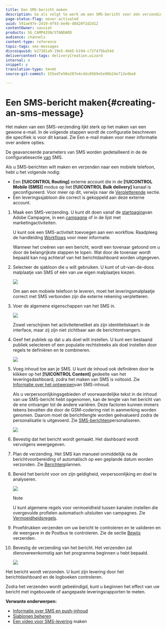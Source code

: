 ```yaml
---
title: Een SMS-bericht maken
description: Ga als volgt te werk om een SMS-bericht voor één verzending te maken in Adobe Campaign.
page-status-flag: never-activated
uuid: 591ae97e-2d19-4f93-be4b-d8d20f1d2d12
contentOwner: sauviat
products: SG_CAMPAIGN/STANDARD
audience: channels
content-type: reference
topic-tags: sms-messages
discoiquuid: b27381a9-19e5-4b65-b194-c72f475ba54d
delivercontext-tags: deliveryCreation,wizard
internal: n
snippet: y
translation-type: tm+mt
source-git-commit: 155ed7e50e207e4c4dc0569e5e96b24e712e4be8

---
```



# Een SMS-bericht maken{#creating-an-sms-message}

Het maken van een SMS-verzending lijkt sterk op het maken van een gewone e-mail. In de volgende stappen wordt de configuratie beschreven die specifiek is voor dit kanaal. Zie Een e-mail [](../../channels/using/creating-an-email.md) maken voor meer informatie over andere opties.

De geavanceerde parameters van SMS worden gedetailleerd in de de configuratiesectie [van](../../administration/using/configuring-sms-channel.md) SMS.

Als u SMS-berichten wilt maken en verzenden naar een mobiele telefoon, hebt u het volgende nodig:

* Een **[!UICONTROL Routing]** externe account die in de **[!UICONTROL Mobile (SMS)]** modus op het **[!UICONTROL Bulk delivery]** kanaal is geconfigureerd. Voor meer op dit, verwijs naar de [Verpletterende](../../administration/using/configuring-sms-channel.md#defining-an-sms-routing) sectie.
* Een leveringssjabloon die correct is gekoppeld aan deze externe account.

1. Maak een SMS-verzending. U kunt dit doen vanaf de [startpagina](../../start/using/interface-description.md#home-page)van Adobe Campagne, in een [campagne](../../start/using/marketing-activities.md#creating-a-marketing-activity) of in de lijst met [](../../start/using/programs-and-campaigns.md#creating-a-campaign)marketingactiviteiten.

   U kunt ook een SMS-activiteit toevoegen aan een workflow. Raadpleeg de handleiding [Workflows](../../automating/using/sms-delivery.md) voor meer informatie.

   Wanneer het creëren van een bericht, wordt een tovenaar getoond om u door de belangrijkste stappen te lopen. Wat door de tovenaar wordt bepaald kan nog achteraf van het berichtdashboard worden uitgegeven.

1. Selecteer de sjabloon die u wilt gebruiken. U kunt of uit-van-de-doos malplaatje van SMS of één van uw eigen malplaatjes kiezen.

   ![](assets/sms_creation_1.png)

   Om aan een mobiele telefoon te leveren, moet het leveringsmalplaatje correct met SMS verbonden zijn die externe rekening verpletteren.

1. Voer de algemene eigenschappen van het SMS in.

   ![](assets/sms_creation_2.png)

   Zowel verschijnen het activiteitenetiket als zijn identiteitskaart in de interface, maar zij zijn niet zichtbaar aan de berichtontvangers.

1. Geef het publiek op dat u als doel wilt instellen. U kunt een bestaand publiek selecteren of een populatie rechtstreeks als doel instellen door regels te definiëren en te combineren.

   ![](assets/sms_creation_3.png)

1. Voeg inhoud toe aan je SMS. U kunt de inhoud ook definiëren door te klikken op het **[!UICONTROL Content]** gedeelte van het leveringsdashboard, zodra het maken van SMS is voltooid. Zie [Informatie over het ontwerpen](../../channels/using/about-sms-and-push-content-design.md)van SMS-inhoud.

   Als u verpersoonlijkingsgebieden of voorwaardelijke tekst in de inhoud van uw SMS-bericht hebt opgenomen, kan de lengte van het bericht van de ene ontvanger tot de andere variëren. Deze factoren kunnen immers tekens bevatten die door de GSM-codering niet in aanmerking worden genomen. Daarom moet de berichtlengte worden geëvalueerd zodra de personalisatie is uitgevoerd. Zie [SMS-berichten](../../channels/using/personalizing-sms-messages.md)personaliseren.

   ![](assets/sms_creation_4.png)

1. Bevestig dat het bericht wordt gemaakt. Het dashboard wordt vervolgens weergegeven.
1. Plan de verzending. Het SMS kan manueel onmiddellijk na de berichtvoorbereiding of automatisch op een geplande datum worden verzonden. Zie [Berichten](../../sending/using/about-scheduling-messages.md)plannen.
1. Bereid het bericht voor om zijn geldigheid, verpersoonlijking en doel te analyseren.

   ![](assets/sms_creation_6.png)

   >[!NOTE]
   >
   >U kunt algemene regels voor vermoeidheid tussen kanalen instellen die overgevulde profielen automatisch uitsluiten van campagnes. Zie [Vermoeidheidsregels](../../sending/using/fatigue-rules.md).

1. Proefdrukken verzenden om uw bericht te controleren en te valideren en de weergave in de Postbus te controleren. Zie de sectie [Bewijs](../../sending/using/sending-proofs.md) verzenden.
1. Bevestig de verzending van het bericht. Het verzenden zal dienovereenkomstig aan het programma beginnen u hebt bepaald.

   ![](assets/sms_creation_7.png)

Het bericht wordt verzonden. U kunt zijn levering door het berichtdashboard en de logboeken controleren.

Zodra het verzenden wordt gebeëindigd, kunt u beginnen het effect van uw bericht met ingebouwde of aangepaste leveringsrapporten te meten.

**Verwante onderwerpen:**

* [Informatie over SMS en push-inhoud](../../channels/using/about-sms-and-push-content-design.md)
* [Sjablonen beheren](../../start/using/marketing-activity-templates.md)
* [Een video voor SMS-levering](https://docs.adobe.com/content/help/en/campaign-learn/campaign-standard-tutorials/communication-channels/mobile/sms/sms-delivery.html) maken

